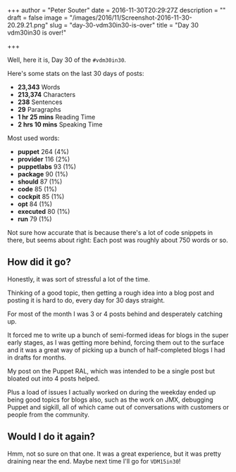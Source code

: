 +++
author = "Peter Souter"
date = 2016-11-30T20:29:27Z
description = ""
draft = false
image = "/images/2016/11/Screenshot-2016-11-30-20.29.21.png"
slug = "day-30-vdm30in30-is-over"
title = "Day 30 vdm30in30 is over!"

+++

Well, here it is, Day 30 of the `#vdm30in30`. 

Here's some stats on the last 30 days of posts:

* **23,343** Words
* **213,374** Characters
* **238** Sentences
* **29** Paragraphs
* **1 hr 25 mins** Reading Time 
* **2 hrs 10 mins** Speaking Time 

Most used words:

* **puppet** 264 (4%)
* **provider** 116 (2%)
* **puppetlabs** 93 (1%)
* **package** 90 (1%)
* **should** 87 (1%)
* **code** 85 (1%)
* **cockpit** 85 (1%)
* **opt** 84 (1%)
* **executed** 80 (1%)
* **run** 79 (1%)

Not sure how accurate that is because there's a lot of code snippets in there, but seems about right: Each post was roughly about 750 words or so.

## How did it go?

Honestly, it was sort of stressful a lot of the time. 

Thinking of a good topic, then getting a rough idea into a blog post and posting it is hard to do, every day for 30 days straight. 

For most of the month I was 3 or 4 posts behind and desperately catching up.

It forced me to write up a bunch of semi-formed ideas for blogs in the super early stages, as I was getting more behind, forcing them out to the surface and it was a great way of picking up a bunch of half-completed blogs I had in drafts for months.

My post on the Puppet RAL, which was intended to be a single post but bloated out into 4 posts helped. 

Plus a load of issues I actually worked on during the weekday ended up being good topics for blogs also, such as the work on JMX, debugging Puppet and sigkill, all of which came out of conversations with customers or people from the community.

## Would I do it again?

Hmm, not so sure on that one. It was a great experience, but it was pretty draining near the end. Maybe next time I'll go for `VDM15in30`!
